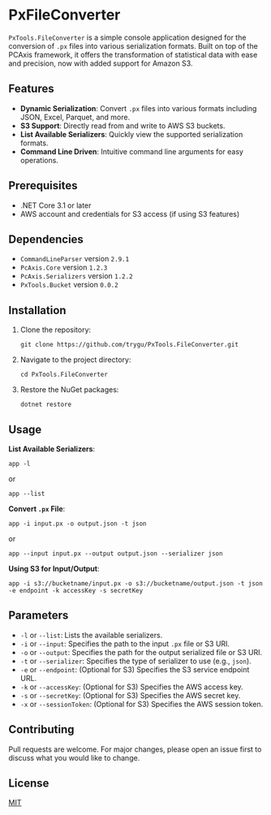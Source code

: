 # PxFileConverter

`PxTools.FileConverter` is a simple console application designed for the conversion of `.px` files into various serialization formats. Built on top of the PCAxis framework, it offers the transformation of statistical data with ease and precision, now with added support for Amazon S3.

## Features

- **Dynamic Serialization**: Convert `.px` files into various formats including JSON, Excel, Parquet, and more.
- **S3 Support**: Directly read from and write to AWS S3 buckets.
- **List Available Serializers**: Quickly view the supported serialization formats.
- **Command Line Driven**: Intuitive command line arguments for easy operations.

## Prerequisites

- .NET Core 3.1 or later
- AWS account and credentials for S3 access (if using S3 features)

## Dependencies

- `CommandLineParser` version `2.9.1`
- `PcAxis.Core` version `1.2.3`
- `PcAxis.Serializers` version `1.2.2`
- `PxTools.Bucket` version `0.0.2`

## Installation

1. Clone the repository:
   ```
   git clone https://github.com/trygu/PxTools.FileConverter.git
   ```
2. Navigate to the project directory:
   ```
   cd PxTools.FileConverter
   ```
3. Restore the NuGet packages:
   ```
   dotnet restore
   ```

## Usage

**List Available Serializers**:
```
app -l
```
or
```
app --list
```

**Convert `.px` File**:
```
app -i input.px -o output.json -t json
```
or
```
app --input input.px --output output.json --serializer json
```

**Using S3 for Input/Output**:
```
app -i s3://bucketname/input.px -o s3://bucketname/output.json -t json -e endpoint -k accessKey -s secretKey
```

## Parameters

- `-l` or `--list`: Lists the available serializers.
- `-i` or `--input`: Specifies the path to the input `.px` file or S3 URI.
- `-o` or `--output`: Specifies the path for the output serialized file or S3 URI.
- `-t` or `--serializer`: Specifies the type of serializer to use (e.g., `json`).
- `-e` or `--endpoint`: (Optional for S3) Specifies the S3 service endpoint URL.
- `-k` or `--accessKey`: (Optional for S3) Specifies the AWS access key.
- `-s` or `--secretKey`: (Optional for S3) Specifies the AWS secret key.
- `-x` or `--sessionToken`: (Optional for S3) Specifies the AWS session token.

## Contributing

Pull requests are welcome. For major changes, please open an issue first to discuss what you would like to change.

## License

[MIT](https://choosealicense.com/licenses/mit/)
